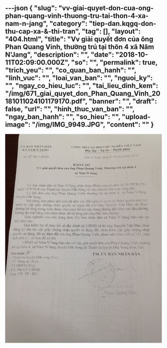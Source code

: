 ---json
{
    "slug": "vv-giai-quyet-don-cua-ong-phan-quang-vinh-thuong-tru-tai-thon-4-xa-nam-n-jang",
    "category": "tiep-dan.kqgq-don-thu-cap-xa-&-thi-tran",
    "tag": [],
    "layout": "404.html",
    "title": "Vv giải quyết đơn của ông Phan Quang Vinh, thường trú tại thôn 4 xã Nâm N'Jang",
    "description": "",
    "date": "2018-10-11T02:09:00.000Z",
    "so": "",
    "permalink": true,
    "trich_yeu": "",
    "co_quan_ban_hanh": "",
    "linh_vuc": "",
    "loai_van_ban": "",
    "nguoi_ky": "",
    "ngay_co_hieu_luc": "",
    "tai_lieu_dinh_kem": "/img/671_giai_quyet_don_Phan_Quang_Vinh_20181011024101179170.pdf",
    "banner": "",
    "draft": false,
    "url": "",
    "hinh_thuc_van_ban": "",
    "ngay_ban_hanh": "",
    "so_hieu": "",
    "upload-image": "/img/IMG_9949.JPG",
    "__content__": ""
}
---
<p><img alt="" src="/img/IMG_9949.JPG" /></p>